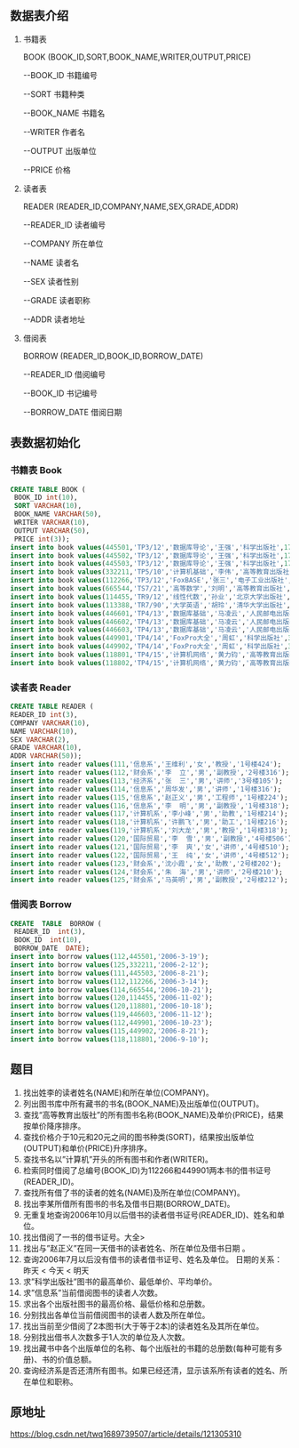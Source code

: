 ## 数据表介绍

1. 书籍表

   BOOK (BOOK_ID,SORT,BOOK_NAME,WRITER,OUTPUT,PRICE)

   --BOOK_ID 书籍编号

   --SORT 书籍种类

   --BOOK_NAME 书籍名

   --WRITER 作者名

   --OUTPUT 出版单位

   --PRICE 价格

2. 读者表

   READER (READER_ID,COMPANY,NAME,SEX,GRADE,ADDR)

   --READER_ID 读者编号

   --COMPANY 所在单位

   --NAME 读者名

   --SEX 读者性别

   --GRADE 读者职称

   --ADDR 读者地址

3. 借阅表

   BORROW (READER_ID,BOOK_ID,BORROW_DATE)

   --READER_ID 借阅编号

   --BOOK_ID 书记编号

   --BORROW_DATE 借阅日期

## 表数据初始化

### 书籍表 Book

``` sql
CREATE TABLE BOOK (
 BOOK_ID int(10),
 SORT VARCHAR(10),
 BOOK_NAME VARCHAR(50),
 WRITER VARCHAR(10),
 OUTPUT VARCHAR(50),
 PRICE int(3));
insert into book values(445501,'TP3/12','数据库导论','王强','科学出版社',17.90);
insert into book values(445502,'TP3/12','数据库导论','王强','科学出版社',17.90);
insert into book values(445503,'TP3/12','数据库导论','王强','科学出版社',17.90);
insert into book values(332211,'TP5/10','计算机基础','李伟','高等教育出版社',18.00);
insert into book values(112266,'TP3/12','FoxBASE','张三','电子工业出版社',23.60);
insert into book values(665544,'TS7/21','高等数学','刘明','高等教育出版社',20.00);
insert into book values(114455,'TR9/12','线性代数','孙业','北京大学出版社',20.80);
insert into book values(113388,'TR7/90','大学英语','胡玲','清华大学出版社',12.50);
insert into book values(446601,'TP4/13','数据库基础','马凌云','人民邮电出版社',22.50);
insert into book values(446602,'TP4/13','数据库基础','马凌云','人民邮电出版社',22.50);
insert into book values(446603,'TP4/13','数据库基础','马凌云','人民邮电出版社',22.50);
insert into book values(449901,'TP4/14','FoxPro大全','周虹','科学出版社',32.70);
insert into book values(449902,'TP4/14','FoxPro大全','周虹','科学出版社',32.70);
insert into book values(118801,'TP4/15','计算机网络','黄力钧','高等教育出版社',21.80);
insert into book values(118802,'TP4/15','计算机网络','黄力钧','高等教育出版社',21.80);
```

### 读者表 Reader

```sql
CREATE TABLE READER (
READER_ID int(3),
COMPANY VARCHAR(10),
NAME VARCHAR(10),
SEX VARCHAR(2),
GRADE VARCHAR(10),
ADDR VARCHAR(50));
insert into reader values(111,'信息系','王维利','女','教授','1号楼424');
insert into reader values(112,'财会系','李  立','男','副教授','2号楼316');
insert into reader values(113,'经济系','张  三','男','讲师','3号楼105');
insert into reader values(114,'信息系','周华发','男','讲师','1号楼316');
insert into reader values(115,'信息系','赵正义','男','工程师','1号楼224');
insert into reader values(116,'信息系','李  明','男','副教授','1号楼318');
insert into reader values(117,'计算机系','李小峰','男','助教','1号楼214');
insert into reader values(118,'计算机系','许鹏飞','男','助工','1号楼216');
insert into reader values(119,'计算机系','刘大龙','男','教授','1号楼318');
insert into reader values(120,'国际贸易','李  雪','男','副教授','4号楼506');
insert into reader values(121,'国际贸易','李  爽','女','讲师','4号楼510');
insert into reader values(122,'国际贸易','王  纯','女','讲师','4号楼512');
insert into reader values(123,'财会系','沈小霞','女','助教','2号楼202');
insert into reader values(124,'财会系','朱  海','男','讲师','2号楼210');
insert into reader values(125,'财会系','马英明','男','副教授','2号楼212');
```

### 借阅表 Borrow

```sql
CREATE  TABLE  BORROW (
 READER_ID  int(3),
 BOOK_ID  int(10),
 BORROW_DATE  DATE);
insert into borrow values(112,445501,'2006-3-19');
insert into borrow values(125,332211,'2006-2-12');
insert into borrow values(111,445503,'2006-8-21');
insert into borrow values(112,112266,'2006-3-14');
insert into borrow values(114,665544,'2006-10-21');
insert into borrow values(120,114455,'2006-11-02');
insert into borrow values(120,118801,'2006-10-18');
insert into borrow values(119,446603,'2006-11-12');
insert into borrow values(112,449901,'2006-10-23');
insert into borrow values(115,449902,'2006-8-21');
insert into borrow values(118,118801,'2006-9-10');
```

## 题目

1. 找出姓李的读者姓名(NAME)和所在单位(COMPANY)。
2. 列出图书库中所有藏书的书名(BOOK_NAME)及出版单位(OUTPUT)。
3. 查找“高等教育出版社”的所有图书名称(BOOK_NAME)及单价(PRICE)，结果按单价降序排序。
4. 查找价格介于10元和20元之间的图书种类(SORT)，结果按出版单位(OUTPUT)和单价(PRICE)升序排序。
5. 查找书名以”计算机”开头的所有图书和作者(WRITER)。
6. 检索同时借阅了总编号(BOOK_ID)为112266和449901两本书的借书证号(READER_ID)。
7. 查找所有借了书的读者的姓名(NAME)及所在单位(COMPANY)。
8. 找出李某所借所有图书的书名及借书日期(BORROW_DATE)。
9. 无重复地查询2006年10月以后借书的读者借书证号(READER_ID)、姓名和单位。
10. 找出借阅了一书的借书证号。大全>
11. 找出与”赵正义”在同一天借书的读者姓名、所在单位及借书日期 。
12. 查询2006年7月以后没有借书的读者借书证号、姓名及单位。
    日期的关系：昨天 < 今天 < 明天
13. 求”科学出版社”图书的最高单价、最低单价、平均单价。
14. 求”信息系”当前借阅图书的读者人次数。
15. 求出各个出版社图书的最高价格、最低价格和总册数。
16. 分别找出各单位当前借阅图书的读者人数及所在单位。
17. 找出当前至少借阅了2本图书(大于等于2本)的读者姓名及其所在单位。
18. 分别找出借书人次数多于1人次的单位及人次数。
19. 找出藏书中各个出版单位的名称、每个出版社的书籍的总册数(每种可能有多册)、书的价值总额。
20. 查询经济系是否还清所有图书。如果已经还清，显示该系所有读者的姓名、所在单位和职称。

## 原地址

<https://blog.csdn.net/twq1689739507/article/details/121305310>
